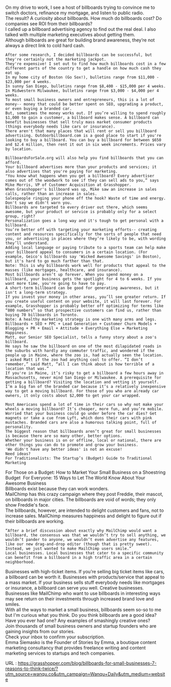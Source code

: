   On my drive to work, I see a host of billboards trying to convince me to switch doctors, refinance my mortgage, and listen to public radio.  
    The result? A curiosity about billboards. How much do billboards cost? Do companies see ROI from their billboards?  
    I called up a billboard advertising agency to find out the real deal. I also talked with multiple marketing executives about getting them.  
    Although billboards are great for building brand awareness, they’re not always a direct link to cold hard cash.  
      
    After some research, I decided billboards can be successful, but they're certainly not the marketing jackpot.  
    They're expensive! I set out to find how much billboards cost in a few different parts of the country to get a handle on how much cash they eat up.  
    In my home city of Boston (Go Sox!), bulletins range from $11,000 - $23,000 per 4 weeks.  
    In sunny San Diego, bulletins range from $8,400 - $15,000 per 4 weeks.  
    In Midwestern Milwaukee, bulletins range from $3,000 - $4,000 per 4 weeks.  
    To most small business owners and entrepreneurs, this is a lot of money-- money that could be better spent on SEO, upgrading a product, or even buying a branded car.  
    But, sometimes the money works out. If you’re willing to spend roughly $1,000 to gain a customer, a billboard makes sense. A billboard can benefit businesses that sell truly mass market consumer products (things everybody needs like cars or insurance).  
    There aren't that many places that will rent or sell you billboard advertising. Outdoorbillboard.com is a good place to start if you're looking to buy a billboard. You can buy a billboard for between $650 and $2.4 million, then rent it out in six week increments. Prices vary by location.  
      
    BillboardsForSale.org will also help you find billboards that you can afford.  
    Your billboard advertises more than your products and services; it also advertises that you're paying for marketing.  
    "You know what happens when you get a billboard? Every advertiser comes out of the woodwork to see if they can sell ads to you,” says Mike Morris, VP of Customer Acquisition at Grasshopper.  
    When Grasshopper's billboard was up, Mike saw an increase in sales calls, rather than an increase in sales.  
    Salespeople ringing your phone off the hook? Waste of time and energy. Don't say we didn't warn you.  
    Billboards are targeted to every driver out there, which seems awesome, but your product or service is probably only for a select group, right?  
    Personalization goes a long way and it's tough to get personal with a billboard.  
    You’re better off with targeting your marketing efforts-- creating content and resources specifically for the sorts of people that need you, or advertising in places where they’re likely to be, with wording they’ll understand.  
    Adding local language or paying tribute to a sports team can help make your billboard appeal to consumers in a certain location. (For example, Geico's billboards say 'Wicked Awesome Savings' in Boston), but it's hard to go much farther than that.  
    Note: This is why billboards work well for products that appeal to the masses (like mortgages, healthcare, and insurance).  
    Most billboards aren’t up forever. When you spend money on a billboard, your business gets the spotlight for 4 to 6 weeks. If you want more time, you're going to have to pay.  
    A short-term billboard can be good for generating awareness, but it isn't a long-term strategy.  
    If you invest your money in other areas, you’ll see greater return. If you create useful content on your website, it will last forever. For example, Grasshopper is probably better off optimizing for terms like “800 numbers” so that prospective customers can find us, rather than buying 70 billboards in Toronto.  
    Note: A healthy marketing strategy is one with many arms and legs. Billboards + SEO + PPC + Lead Generation + Customer Churn Models + Blogging + PR + Email + Attitude + Everything Else = Marketing Happiness.  
    Matt, our Senior SEO Specialist, tells a funny story about a zoo's billboard.  
    He says he saw the billboard on one of the most dilapidated roads in the suburbs with hardly any commuter traffic, and wondered if the people up in Maine, where the zoo is, had actually seen the location.  
    I asked Matt if the zoo had anything cool to offer. “I don’t remember,” said Matt, “all I can think about is how terrible of a location that was.”  
    If you're in Maine, it’s risky to get a billboard a few hours away in Massachusetts, never mind San Diego or Milwaukee. A prerequisite for getting a billboard? Visiting the location and vetting it yourself.  
    I’m a big fan of the branded car because it’s a relatively inexpensive way to get a moving billboard. For those of you who are already car owners, it only costs about $2,000 to get your car wrapped.  
      
    Most Americans spend a lot of time in their cars so why not make your wheels a moving billboard? It’s cheaper, more fun, and you’re mobile.  
    Worried that your business could go under before the car dies? Get magnets or take a cue from Lyft, which dons their cars with pink mustaches. Branded cars are also a humorous talking point, full of personality.  
    The biggest reason that billboards aren’t great for small businesses is because there are so many other, better options.  
    Whether your business is on or offline, local or national, there are other things you can do to promote and grow your business.  
    'We didn't have any better ideas' is not an excuse!  
    Need ideas?  
    For Traditionalists: The Startup’s (Budget) Guide to Traditional Marketing
For Those on a Budget: How to Market Your Small Business on a Shoestring Budget 
For Everyone: 15 Ways to Let The World Know About Your Awesome Business  
    Billboards exist because they can work wonders.  
    MailChimp has this crazy campaign where they post Freddie, their mascot, on billboards in major cities. The billboards are void of words; they only show Freddie's face.  
    The billboards, however, are intended to delight customers and fans, not to increase sales. MailChimp measures happiness and delight to figure out if their billboards are working.  
      
    “After a brief discussion about exactly why MailChimp would want a billboard, the consensus was that we wouldn’t try to sell anything, we wouldn’t pander to anyone, we wouldn’t even advertise any features, like our new drag-and-drop editor (though that is pretty sweet). Instead, we just wanted to make MailChimp users smile.”  
    Local businesses. Local businesses that cater to a specific community can benefit from a billboard in a high traffic area in a certain neighborhood.
Businesses with high-ticket items. If you’re selling big ticket items like cars, a billboard can be worth it.
Businesses with products/service that appeal to a mass market. If your business sells stuff everybody needs like mortgages or insurance, a billboard can serve you well.
Creative businesses. Businesses like MailChimp who want to use billboards in interesting ways may see return on their investments through increased brand love and smiles.  
    With all the ways to market a small business, billboards seem so-so to me but I'm curious what you think. Do you think billboards are a good idea? Have you ever had one? Any examples of smashingly creative ones?  
    Join thousands of small business owners and startup founders who are gaining insights from our stories.  
    Check your inbox to confirm your subscription.  
    Emma Siemasko is the Founder of Stories by Emma, a boutique content marketing consultancy that provides freelance writing and content marketing services to startups and tech companies.  
    
  URL : https://grasshopper.com/blog/billboards-for-small-businesses-7-reasons-to-think-twice/?utm_source=wanqu.co&utm_campaign=Wanqu+Daily&utm_medium=website